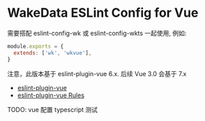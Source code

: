 # WakeData ESLint Config for Vue

需要搭配 eslint-config-wk 或 eslint-config-wkts 一起使用, 例如:

```js
module.exports = {
  extends: ['wk', 'wkvue'],
}
```

注意，此版本基于 eslint-plugin-vue 6.x. 后续 Vue 3.0 会基于 7.x

- [eslint-plugin-vue](https://github.com/vuejs/eslint-plugin-vue/tree/v6.2.2/docs/user-guide)
- [eslint-plugin-vue Rules](https://github.com/vuejs/eslint-plugin-vue/tree/v6.2.2/docs/rules)

TODO:
vue 配置
typescript 测试
